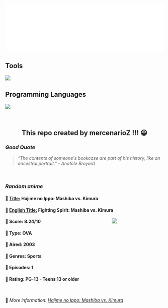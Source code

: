 
<img src="svg/nai.svg" />

<p>
  <h2>Tools</h2>
  <a href="https://skillicons.dev">
    <img src="https://skillicons.dev/icons?i=git,bash,vim,ubuntu,tensorflow,pytorch,docker,raspberrypi" />
  </a>

  <br />

  <h2>Programming Languages</h2>

  <a href="https://skillicons.dev">
    <img src="https://skillicons.dev/icons?i=python,c,cpp" />
  </a>
</p>

<br />

<h2 align="center">This repo created by mercenarioZ !!! 😀</h2>
<h3><i>Good Quote</i></h3>

<blockquote>
<i>
“The contents of someone's bookcase are part of his history, like an ancestral portrait." - Anatole Broyard
</i>
</blockquote>

<br />

<h3><i>Random anime</i></h3>

<h4>
  <strong>🥭 <u>Title:</u></strong> Hajime no Ippo: Mashiba vs. Kimura
</h4>

<h4>🌿 <u>English Title:</u> Fighting Spirit: Mashiba vs. Kimura</h4>

<img align="right" width="165" src=https://cdn.myanimelist.net/images/anime/4/64737.jpg />

<h4>🌱 Score: 8.24/10</h4>

<h4>🌲 Type: OVA</h4>

<h4>🌴 Aired: 2003</h4>

<h4>🌵 Genres: Sports</h4>

<h4>🥑 Episodes: 1</h4>

<h4>🍏 Rating: PG-13 - Teens 13 or older</h4>

<br />

🍂 *More information: [Hajime no Ippo: Mashiba vs. Kimura](https://myanimelist.net/anime/265/Hajime_no_Ippo__Mashiba_vs_Kimura)*
    